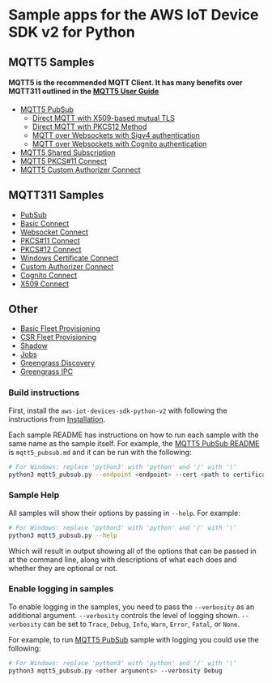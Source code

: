 # Sample apps for the AWS IoT Device SDK v2 for Python
## MQTT5 Samples
#### MQTT5 is the recommended MQTT Client. It has many benefits over MQTT311 outlined in the [MQTT5 User Guide](../documents/MQTT5_Userguide.md)
* [MQTT5 PubSub](./mqtt5_pubsub.md)
    + [Direct MQTT with X509-based mutual TLS](./mqtt5_pubsub.md#direct-mqtt-with-x509-based-mutual-tls)
    + [Direct MQTT with PKCS12 Method](./mqtt5_pubsub.md#direct-mqtt-with-pkcs12-method)
    + [MQTT over Websockets with Sigv4 authentication](./mqtt5_pubsub.md#mqtt-over-websockets-with-sigv4-authentication)
    + [MQTT over Websockets with Cognito authentication](./mqtt5_pubsub.md#mqtt-over-websockets-with-cognito-authentication)
* [MQTT5 Shared Subscription](./mqtt5_shared_subscription.md)
* [MQTT5 PKCS#11 Connect](./mqtt5_pkcs11_connect.md)
* [MQTT5 Custom Authorizer Connect](./mqtt5_custom_authorizer_connect.md)
## MQTT311 Samples
* [PubSub](./pubsub.md)
* [Basic Connect](./basic_connect.md)
* [Websocket Connect](./websocket_connect.md)
* [PKCS#11 Connect](./pkcs11_connect.md)
* [PKCS#12 Connect](./pkcs12_connect.md)
* [Windows Certificate Connect](./windows_cert_connect/README.md)
* [Custom Authorizer Connect](./custom_authorizer_connect.md)
* [Cognito Connect](./cognito_connect.md)
* [X509 Connect](./x509_connect.md)
## Other
* [Basic Fleet Provisioning](./fleet_provisioning_basic.md)
* [CSR Fleet Provisioning](./fleet_provisioning_csr.md)
* [Shadow](./shadow.md)
* [Jobs](./jobs.md)
* [Greengrass Discovery](./basic_discovery.md)
* [Greengrass IPC](./ipc_greengrass.md)

### Build instructions

First, install the `aws-iot-devices-sdk-python-v2` with following the instructions from [Installation](../README.md#Installation).

Each sample README has instructions on how to run each sample with the same name as the sample itself. For example, the [MQTT5 PubSub README](./mqtt5_pubsub.md) is `mqtt5_pubsub.md` and it can be run with the following:

``` sh
# For Windows: replace 'python3' with 'python' and '/' with '\'
python3 mqtt5_pubsub.py --endpoint <endpoint> --cert <path to certificate> --key <path to private key>
```

### Sample Help

All samples will show their options by passing in `--help`. For example:

``` sh
# For Windows: replace 'python3' with 'python' and '/' with '\'
python3 mqtt5_pubsub.py --help
```

Which will result in output showing all of the options that can be passed in at the command line, along with descriptions of what each does and whether they are optional or not.

### Enable logging in samples

To enable logging in the samples, you need to pass the `--verbosity` as an additional argument. `--verbosity` controls the level of logging shown. `--verbosity` can be set to `Trace`, `Debug`, `Info`, `Warn`, `Error`, `Fatal`, or `None`.

For example, to run [MQTT5 PubSub](./mqtt5_pubsub.md) sample with logging you could use the following:

``` sh
# For Windows: replace 'python3' with 'python' and '/' with '\'
python3 mqtt5_pubsub.py <other arguments> --verbosity Debug
```
